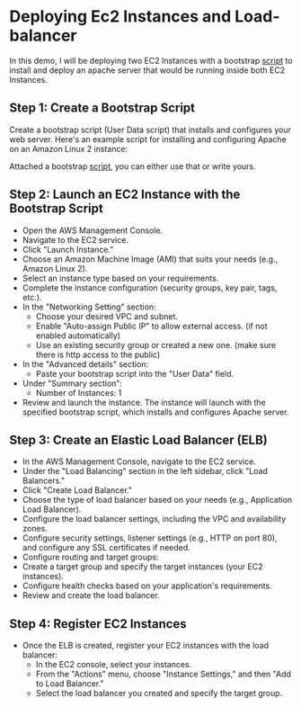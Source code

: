# Deploying Ec2 Instances and Load-balancer #

In this demo, I will be deploying two EC2 Instances with a bootstrap [script](/bootstrap.sh) to install and deploy an apache server that would be running inside both EC2 Instances.

## Step 1: Create a Bootstrap Script ##

Create a bootstrap script (User Data script) that installs and configures your web server. Here's an example script for installing and configuring Apache on an Amazon Linux 2 instance:

Attached a bootstrap [script](/bootstrap.sh), you can either use that or write yours.

## Step 2: Launch an EC2 Instance with the Bootstrap Script ##

* Open the AWS Management Console.
* Navigate to the EC2 service.
* Click "Launch Instance."
* Choose an Amazon Machine Image (AMI) that suits your needs (e.g., Amazon Linux 2).
* Select an instance type based on your requirements.
* Complete the instance configuration (security groups, key pair, tags, etc.).
* In the "Networking Setting" section:
    * Choose your desired VPC and subnet.
    * Enable "Auto-assign Public IP" to allow external access. (if not enabled automatically)
    * Use an existing security group or created a new one. (make sure there is http access to the public)
* In the "Advanced details" section:
    * Paste your bootstrap script into the "User Data" field.
* Under "Summary section":
    * Number of Instances: 1
* Review and launch the instance.
The instance will launch with the specified bootstrap script, which installs and configures Apache server.


## Step 3: Create an Elastic Load Balancer (ELB) ##

* In the AWS Management Console, navigate to the EC2 service.
* Under the "Load Balancing" section in the left sidebar, click "Load Balancers."
* Click "Create Load Balancer."
* Choose the type of load balancer based on your needs (e.g., Application Load Balancer).
* Configure the load balancer settings, including the VPC and availability zones.
* Configure security settings, listener settings (e.g., HTTP on port 80), and configure any SSL certificates if needed.
* Configure routing and target groups:
* Create a target group and specify the target instances (your EC2 instances).
* Configure health checks based on your application's requirements.
* Review and create the load balancer.

## Step 4: Register EC2 Instances ##

* Once the ELB is created, register your EC2 instances with the load balancer:
    * In the EC2 console, select your instances.
    * From the "Actions" menu, choose "Instance Settings," and then "Add to Load Balancer."
    * Select the load balancer you created and specify the target group.